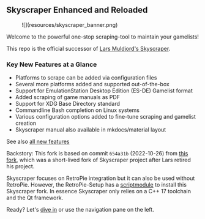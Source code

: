 ## Skyscraper Enhanced and Reloaded

<figure markdown>
  ![](resources/skyscraper_banner.png)
</figure>

Welcome to the powerful one-stop scraping-tool to maintain your gamelists!

This repo is the official successor of [Lars Muldjord's
Skyscraper]((https://github.com/muldjord/skyscraper?tab=readme-ov-file#code-contributions-and-forks)).

### Key New Features at a Glance

- Platforms to scrape can be added via configuration files
- Several more platforms added and supported out-of-the-box
- Support for EmulationStation Desktop Edition (ES-DE) Gamelist format
- Added scraping of game manuals as PDF
- Support for XDG Base Directory standard
- Commandline Bash completion on Linux systems
- Various configuration options added to fine-tune scraping and gamelist
  creation
- Skyscraper manual also available in mkdocs/material layout

See also [all new features](CHANGELOG.md)

Backstory: This fork is based on commit `654a31b` (2022-10-26) from [this
fork](https://github.com/detain/skyscraper), which was a short-lived fork of
Skyscraper project after Lars retired his project.

Skyscraper focuses on RetroPie integration but it can also be used without
RetroPie. However, the RetroPie-Setup has a
[scriptmodule](https://github.com/RetroPie/RetroPie-Setup/blob/master/scriptmodules/supplementary/skyscraper.sh)
to install this Skyscraper fork. In essence Skyscraper only relies on a C++ 17
toolchain and the Qt framework.

Ready? Let's [dive in](USECASE.md) or use the navigation pane on the left.
